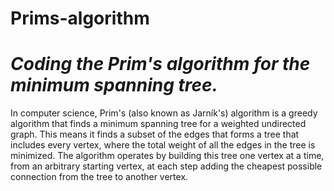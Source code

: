 # Prims-algorithm
# <i> Coding the Prim's algorithm for the minimum spanning tree. </i>

In computer science, Prim's (also known as Jarník's) algorithm is a greedy algorithm that finds a minimum spanning tree for a weighted undirected graph. This means it finds a subset of the edges that forms a tree that includes every vertex, where the total weight of all the edges in the tree is minimized. The algorithm operates by building this tree one vertex at a time, from an arbitrary starting vertex, at each step adding the cheapest possible connection from the tree to another vertex.
